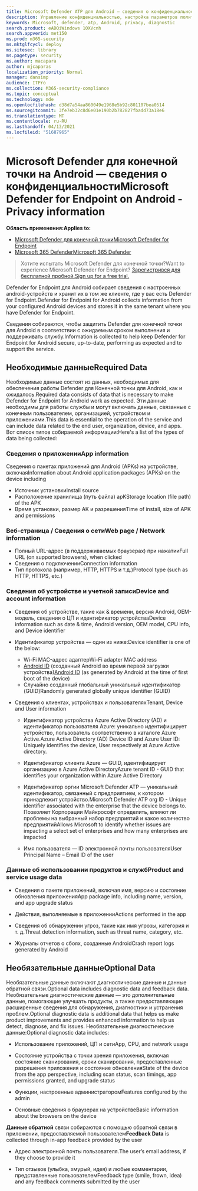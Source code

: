 ```yaml
---
title: Microsoft Defender ATP для Android — сведения о конфиденциальности
description: Управление конфиденциальностью, настройка параметров политики, которые влияют на конфиденциальность и сведения о диагностических данных, собранных в MICROSOFT Defender ATP для Android.
keywords: Microsoft, defender, atp, Android, privacy, diagnostic
search.product: eADQiWindows 10XVcnh
search.appverid: met150
ms.prod: m365-security
ms.mktglfcycl: deploy
ms.sitesec: library
ms.pagetype: security
ms.author: macapara
author: mjcaparas
localization_priority: Normal
manager: dansimp
audience: ITPro
ms.collection: M365-security-compliance
ms.topic: conceptual
ms.technology: mde
ms.openlocfilehash: d38d7a54aa860049e1968e5b92c801107bea0514
ms.sourcegitcommit: 3fe7eb32c8d6e01e190b2b782827fbadd73a18e6
ms.translationtype: MT
ms.contentlocale: ru-RU
ms.lasthandoff: 04/13/2021
ms.locfileid: "51687965"
---
```

#  <a name="microsoft-defender-for-endpoint-on-android---privacy-information"></a><span data-ttu-id="f06dd-104">Microsoft Defender для конечной точки на Android — сведения о конфиденциальности</span><span class="sxs-lookup"><span data-stu-id="f06dd-104">Microsoft Defender for Endpoint on Android - Privacy information</span></span>

<span data-ttu-id="f06dd-105">**Область применения:**</span><span class="sxs-lookup"><span data-stu-id="f06dd-105">**Applies to:**</span></span>
- [<span data-ttu-id="f06dd-106">Microsoft Defender для конечной точки</span><span class="sxs-lookup"><span data-stu-id="f06dd-106">Microsoft Defender for Endpoint</span></span>](https://go.microsoft.com/fwlink/p/?linkid=2154037)
- [<span data-ttu-id="f06dd-107">Microsoft 365 Defender</span><span class="sxs-lookup"><span data-stu-id="f06dd-107">Microsoft 365 Defender</span></span>](https://go.microsoft.com/fwlink/?linkid=2118804)

> <span data-ttu-id="f06dd-108">Хотите испытать Microsoft Defender для конечной точки?</span><span class="sxs-lookup"><span data-stu-id="f06dd-108">Want to experience Microsoft Defender for Endpoint?</span></span> [<span data-ttu-id="f06dd-109">Зарегистрився для бесплатной пробной.</span><span class="sxs-lookup"><span data-stu-id="f06dd-109">Sign up for a free trial.</span></span>](https://www.microsoft.com/microsoft-365/windows/microsoft-defender-atp?ocid=docs-wdatp-exposedapis-abovefoldlink) 


<span data-ttu-id="f06dd-110">Defender for Endpoint для Android собирает сведения с настроенных android-устройств и хранит их в том же клиенте, где у вас есть Defender for Endpoint.</span><span class="sxs-lookup"><span data-stu-id="f06dd-110">Defender for Endpoint for Android collects information from your configured Android devices and stores it in the same tenant where you have Defender for Endpoint.</span></span>

<span data-ttu-id="f06dd-111">Сведения собираются, чтобы защитить Defender для конечной точки для Android в соответствии с ожидаемым сроком выполнения и поддерживать службу.</span><span class="sxs-lookup"><span data-stu-id="f06dd-111">Information is collected to help keep Defender for Endpoint for Android secure, up-to-date, performing as expected and to support the service.</span></span>

## <a name="required-data"></a><span data-ttu-id="f06dd-112">Необходимые данные</span><span class="sxs-lookup"><span data-stu-id="f06dd-112">Required Data</span></span> 

<span data-ttu-id="f06dd-113">Необходимые данные состоят из данных, необходимых для обеспечения работы Defender для Конечной точки для Android, как и ожидалось.</span><span class="sxs-lookup"><span data-stu-id="f06dd-113">Required data consists of data that is necessary to make Defender for Endpoint for Android work as expected.</span></span> <span data-ttu-id="f06dd-114">Эти данные необходимы для работы службы и могут включать данные, связанные с конечным пользователем, организацией, устройством и приложениями.</span><span class="sxs-lookup"><span data-stu-id="f06dd-114">This data is essential to the operation of the service and can include data related to the end user, organization, device, and apps.</span></span> <span data-ttu-id="f06dd-115">Вот список типов собираемой информации:</span><span class="sxs-lookup"><span data-stu-id="f06dd-115">Here's a list of the types of data being collected:</span></span>

### <a name="app-information"></a><span data-ttu-id="f06dd-116">Сведения о приложении</span><span class="sxs-lookup"><span data-stu-id="f06dd-116">App information</span></span>

<span data-ttu-id="f06dd-117">Сведения о пакетах приложений для Android (APKs) на устройстве, включая</span><span class="sxs-lookup"><span data-stu-id="f06dd-117">Information about Android application packages (APKs) on the device including</span></span>

-  <span data-ttu-id="f06dd-118">Источник установки</span><span class="sxs-lookup"><span data-stu-id="f06dd-118">Install source</span></span>
-  <span data-ttu-id="f06dd-119">Расположение хранилища (путь файла) apK</span><span class="sxs-lookup"><span data-stu-id="f06dd-119">Storage location (file path) of the APK</span></span>
-  <span data-ttu-id="f06dd-120">Время установки, размер AK и разрешения</span><span class="sxs-lookup"><span data-stu-id="f06dd-120">Time of install, size of APK and permissions</span></span>

### <a name="web-page--network-information"></a><span data-ttu-id="f06dd-121">Веб-страница / Сведения о сети</span><span class="sxs-lookup"><span data-stu-id="f06dd-121">Web page / Network information</span></span>

- <span data-ttu-id="f06dd-122">Полный URL-адрес (в поддерживаемых браузерах) при нажатии</span><span class="sxs-lookup"><span data-stu-id="f06dd-122">Full URL (on supported browsers), when clicked</span></span>
- <span data-ttu-id="f06dd-123">Сведения о подключении</span><span class="sxs-lookup"><span data-stu-id="f06dd-123">Connection information</span></span>
- <span data-ttu-id="f06dd-124">Тип протокола (например, HTTP, HTTPS и т.д.)</span><span class="sxs-lookup"><span data-stu-id="f06dd-124">Protocol type (such as HTTP, HTTPS, etc.)</span></span>


### <a name="device-and-account-information"></a><span data-ttu-id="f06dd-125">Сведения об устройстве и учетной записи</span><span class="sxs-lookup"><span data-stu-id="f06dd-125">Device and account information</span></span>

- <span data-ttu-id="f06dd-126">Сведения об устройстве, такие как & времени, версия Android, OEM-модель, сведения о ЦП и идентификатор устройства</span><span class="sxs-lookup"><span data-stu-id="f06dd-126">Device information such as date & time, Android version, OEM model, CPU       info, and Device identifier</span></span>
- <span data-ttu-id="f06dd-127">Идентификатор устройства — один из ниже:</span><span class="sxs-lookup"><span data-stu-id="f06dd-127">Device identifier is one of the below:</span></span>
    - <span data-ttu-id="f06dd-128">Wi-Fi MAC-адрес адаптер</span><span class="sxs-lookup"><span data-stu-id="f06dd-128">Wi-Fi adapter MAC address</span></span>
    - <span data-ttu-id="f06dd-129">[Android ID](https://developer.android.com/reference/android/provider/Settings.Secure#ANDROID_ID) (созданный Android во время первой загрузки устройства)</span><span class="sxs-lookup"><span data-stu-id="f06dd-129">[Android       ID](https://developer.android.com/reference/android/provider/Settings.Secure#ANDROID_ID) (as generated by Android at the time of first boot of the device)</span></span>
    - <span data-ttu-id="f06dd-130">Случайно созданный глобальный уникальный идентификатор (GUID)</span><span class="sxs-lookup"><span data-stu-id="f06dd-130">Randomly generated globally unique identifier (GUID)</span></span>

- <span data-ttu-id="f06dd-131">Сведения о клиентах, устройствах и пользователях</span><span class="sxs-lookup"><span data-stu-id="f06dd-131">Tenant, Device and User information</span></span>
    -   <span data-ttu-id="f06dd-132">Идентификатор устройства Azure Active Directory (AD) и идентификатор пользователя Azure: уникально идентифицирует устройство, пользователь соответственно в каталоге Azure Active.</span><span class="sxs-lookup"><span data-stu-id="f06dd-132">Azure Active Directory (AD) Device ID and Azure User ID: Uniquely     identifies the device, User respectively at Azure Active directory.</span></span>

    -   <span data-ttu-id="f06dd-133">Идентификатор клиента Azure — GUID, идентифицирует организацию в Azure Active Directory</span><span class="sxs-lookup"><span data-stu-id="f06dd-133">Azure tenant ID - GUID that identifies your organization within     Azure Active Directory</span></span>

    -   <span data-ttu-id="f06dd-134">Идентификатор оргии Microsoft Defender ATP — уникальный идентификатор, связанный с предприятием, к котором принадлежит устройство.</span><span class="sxs-lookup"><span data-stu-id="f06dd-134">Microsoft Defender ATP org ID - Unique identifier associated with the enterprise that the device belongs to.</span></span> <span data-ttu-id="f06dd-135">Позволяет Корпорации Майкрософт определить, влияют ли проблемы на выбранный набор предприятий и какое количество предприятий</span><span class="sxs-lookup"><span data-stu-id="f06dd-135">Allows Microsoft to identify whether issues are impacting a select set of enterprises and how many enterprises are impacted</span></span> 

    -   <span data-ttu-id="f06dd-136">Имя пользователя — ID электронной почты пользователя</span><span class="sxs-lookup"><span data-stu-id="f06dd-136">User Principal Name – Email ID of the user</span></span>

### <a name="product-and-service-usage-data"></a><span data-ttu-id="f06dd-137">Данные об использовании продуктов и служб</span><span class="sxs-lookup"><span data-stu-id="f06dd-137">Product and service usage data</span></span>
-   <span data-ttu-id="f06dd-138">Сведения о пакете приложений, включая имя, версию и состояние обновления приложения</span><span class="sxs-lookup"><span data-stu-id="f06dd-138">App package info, including name, version, and app upgrade status</span></span>

-   <span data-ttu-id="f06dd-139">Действия, выполняемые в приложении</span><span class="sxs-lookup"><span data-stu-id="f06dd-139">Actions performed in the app</span></span>

-   <span data-ttu-id="f06dd-140">Сведения об обнаружении угроз, такие как имя угрозы, категория и т. д.</span><span class="sxs-lookup"><span data-stu-id="f06dd-140">Threat detection information, such as threat name, category, etc.</span></span>

-   <span data-ttu-id="f06dd-141">Журналы отчетов о сбоях, созданные Android</span><span class="sxs-lookup"><span data-stu-id="f06dd-141">Crash report logs generated by Android</span></span>

## <a name="optional-data"></a><span data-ttu-id="f06dd-142">Необязательные данные</span><span class="sxs-lookup"><span data-stu-id="f06dd-142">Optional Data</span></span>

<span data-ttu-id="f06dd-143">Необязательные данные включают диагностические данные и данные обратной связи.</span><span class="sxs-lookup"><span data-stu-id="f06dd-143">Optional data includes diagnostic data and feedback data.</span></span> <span data-ttu-id="f06dd-144">Необязательные диагностические данные — это дополнительные данные, помогающие улучшать продукты, а также предоставляющие расширенные сведения для обнаружения, диагностики и устранения проблем.</span><span class="sxs-lookup"><span data-stu-id="f06dd-144">Optional diagnostic data is additional data that helps us make product improvements and provides enhanced information to help us detect, diagnose, and fix issues.</span></span> <span data-ttu-id="f06dd-145">Необязательные диагностические данные:</span><span class="sxs-lookup"><span data-stu-id="f06dd-145">Optional diagnostic data includes:</span></span>

-   <span data-ttu-id="f06dd-146">Использование приложений, ЦП и сети</span><span class="sxs-lookup"><span data-stu-id="f06dd-146">App, CPU, and network usage</span></span>

-   <span data-ttu-id="f06dd-147">Состояние устройства с точки зрения приложения, включая состояние сканирования, сроки сканирования, предоставленные разрешения приложения и состояние обновления</span><span class="sxs-lookup"><span data-stu-id="f06dd-147">State of the device from the app perspective, including scan status, scan timings, app permissions granted, and upgrade status</span></span>

-   <span data-ttu-id="f06dd-148">Функции, настроенные администратором</span><span class="sxs-lookup"><span data-stu-id="f06dd-148">Features configured by the admin</span></span>

-   <span data-ttu-id="f06dd-149">Основные сведения о браузерах на устройстве</span><span class="sxs-lookup"><span data-stu-id="f06dd-149">Basic information about the browsers on the device</span></span>

<span data-ttu-id="f06dd-150">**Данные обратной** связи собираются с помощью обратной связи в приложении, предоставляемой пользователем</span><span class="sxs-lookup"><span data-stu-id="f06dd-150">**Feedback Data** is collected through in-app feedback provided by the user</span></span>

-   <span data-ttu-id="f06dd-151">Адрес электронной почты пользователя.</span><span class="sxs-lookup"><span data-stu-id="f06dd-151">The user’s email address, if they choose to provide it</span></span>

-   <span data-ttu-id="f06dd-152">Тип отзывов (улыбка, хмурый, идея) и любые комментарии, представленные пользователем</span><span class="sxs-lookup"><span data-stu-id="f06dd-152">Feedback type (smile, frown, idea) and any feedback comments submitted by the user</span></span>
